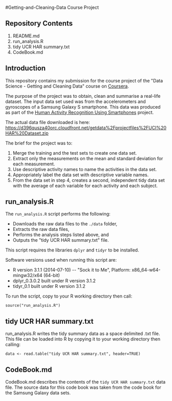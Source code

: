 #Getting-and-Cleaning-Data
Course Project

Repository Contents
-------------------
1. README.md
2. run_analysis.R
3. tidy UCR HAR summary.txt
4. CodeBook.md

Introduction
------------
This repository contains my submission for the course project of the 
"Data Science - Getting and Cleaning Data" course on [Coursera](https://www.coursera.org/).

The purpose of the project was to obtain, clean and summarise a real-life dataset.
The input data set used was from the accelerometers and gyroscopes of a Samsung Galaxy S smartphone.
This data was produced as part of the [Human Activity Recognition Using Smartphones](http://archive.ics.uci.edu/ml/datasets/Human+Activity+Recognition+Using+Smartphones) project.

The actual data file downloaded is here:
https://d396qusza40orc.cloudfront.net/getdata%2Fprojectfiles%2FUCI%20HAR%20Dataset.zip 

The brief for the project was to:
1. Merge the training and the test sets to create one data set.
2. Extract only the measurements on the mean and standard deviation for each measurement. 
3. Use descriptive activity names to name the activities in the data set.
4. Appropriately label the data set with descriptive variable names. 
5. From the data set in step 4, creates a second, independent tidy data set with the average of each variable for each activity and each subject.

run_analysis.R
--------------
The ``run_analysis.R`` script performs the following:

* Downloads the raw data files to the ``./data`` folder,
* Extracts the raw data files,
* Performs the analysis steps listed above, and
* Outputs the "tidy UCR HAR summary.txt" file.

This script requires the libraries ``dplyr`` and ``tidyr`` to be installed.

Software versions used when running this script are:

* R version 3.1.1 (2014-07-10) -- "Sock it to Me", Platform: x86_64-w64-mingw32/x64 (64-bit)
* dplyr_0.3.0.2 built under R version 3.1.2
* tidyr_0.1 built under R version 3.1.2

To run the script, copy to your R working directory then call:

    source("run_analysis.R")


tidy UCR HAR summary.txt
------------------------
run_analysis.R writes the tidy summary data as a space delimited .txt file.
This file can be loaded into R by copying it to your working directory then calling:

	data <- read.table("tidy UCR HAR summary.txt", header=TRUE)

CodeBook.md
-----------
CodeBook.md describes the contents of the ``tidy UCR HAR summary.txt`` data file.
The source data for this code book was taken from the code book for the Samsung Galaxy data sets.
